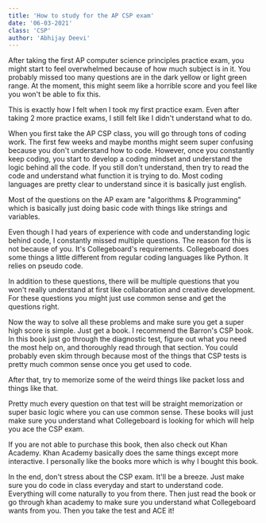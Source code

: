 ```yaml
---
title: 'How to study for the AP CSP exam'
date: '06-03-2021'
class: 'CSP'
author: 'Abhijay Deevi'
---
```


After taking the first AP computer science principles practice exam, you might start to feel overwhelmed because of how much subject is in it. You probably missed too many questions are in the dark yellow or light green range. At the moment, this might seem like a horrible score and you feel like you won't be able to fix this. 

This is exactly how I felt when I took my first practice exam. Even after taking 2 more practice exams, I still felt like I didn't understand what to do. 

When you first take the AP CSP class, you will go through tons of coding work. The first few weeks and maybe months might seem super confusing because you don't understand how to code. However, once you constantly keep coding, you start to develop a coding mindset and understand the logic behind all the code. If you still don't understand, then try to read the code and understand what function it is trying to do. Most coding languages are pretty clear to understand since it is basically just english. 

Most of the questions on the AP exam are "algorithms & Programming" which is basically just doing basic code with things like strings and variables. 

Even though I had years of experience with code and understanding logic behind code, I constantly missed multiple questions. The reason for this is not because of you. It's Collegeboard's requirements. Collegeboard does some things a little different from regular coding languages like Python. It relies on pseudo code. 

In addition to these questions, there will be multiple questions that you won't really understand at first like collaboration and creative development. For these questions you might just use common sense and get the questions right. 

Now the way to solve all these problems and make sure you get a super high score is simple. Just get a book. I recommend the Barron's CSP book. In this book just go through the diagnostic test, figure out what you need the most help on, and thoroughly read through that section. You could probably even skim through because most of the things that CSP tests is pretty much common sense once you get used to code. 

After that, try to memorize some of the weird things like packet loss and things like that. 

Pretty much every question on that test will be straight memorization or super basic logic where you can use common sense. These books will just make sure you understand what Collegeboard is looking for which will help you ace the CSP exam. 

If you are not able to purchase this book, then also check out Khan Academy. Khan Academy basically does the same things except more interactive. I personally like the books more which is why I bought this book. 

In the end, don't stress about the CSP exam. It'll be a breeze. Just make sure you do code in class everyday and start to understand code. Everything will come naturally to you from there. Then just read the book or go through khan academy to make sure you understand what Collegeboard wants from you. Then you take the test and ACE it!
